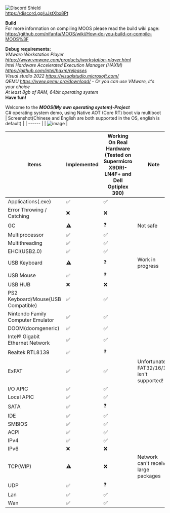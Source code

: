 ![Discord Shield](https://discordapp.com/api/guilds/987075686256762890/widget.png?style=shield)  
https://discord.gg/uJstXbx8Pt  

**Build**  
For more information on compiling MOOS please read the build wiki page: https://github.com/nifanfa/MOOS/wiki/How-do-you-build-or-compile-MOOS%3F

**Debug requirements:**  
*VMware Workstation Player https://www.vmware.com/products/workstation-player.html*  
*Intel Hardware Accelerated Execution Manager (HAXM) https://github.com/intel/haxm/releases*  
*Visual studio 2022 https://visualstudio.microsoft.com/*  
*QEMU https://www.qemu.org/download/ - Or you can use VMware, it's your choice*  
*At least 8gb of RAM, 64bit operating system*  
**Have fun!**

Welcome to the ***MOOS(My own operating system)-Project***  
C# operating system demo, using Native AOT (Core RT) boot via multiboot  
| Screenshot(Chinese and English are both supported in the OS, english is default) |
| ------ |
| ![image](Screenshot1.png) |

| Items | Implemented | Working On Real Hardware (Tested on Supermicro X9DRI-LN4F+ and Dell Optiplex 390) | Note |
| ----- | ----------- | ----------------------------------------------------------- | ----- |
| Applications(.exe) | ✅ | ✅ |
| Error Throwing / Catching | ❌ | ❌ | 
| GC | ⚠️ | ❓ | Not safe |
| Multiprocessor | ✅ | ✅ |
| Multithreading | ✅ | ✅ |
| EHCI(USB2.0) | ✅ | ✅ |
| USB Keyboard | ⚠️ | ❓ | Work in progress |
| USB Mouse | ✅ | ❓ |
| USB HUB | ❌ | ❌ |
| PS2 Keyboard/Mouse(USB Compatible) | ✅ | ✅ |
| Nintendo Family Computer Emulator | ✅ | ✅ |
| DOOM(doomgeneric) | ✅ | ✅ |
| Intel® Gigabit Ethernet Network | ✅ | ✅ |
| Realtek RTL8139 | ✅ | ❓ |
| ExFAT | ✅ | ✅ | Unfortunately FAT32/16/12 isn't supported! |
| I/O APIC | ✅ | ✅ |
| Local APIC | ✅ | ✅ |
| SATA | ✅ | ❓ |
| IDE | ✅ | ✅ |
| SMBIOS | ✅ | ✅ |
| ACPI | ✅ | ✅ |
| IPv4 | ✅ | ✅ |
| IPv6 | ❌ | ❌ |
| TCP(WIP) | ⚠️ | ❌ | Network can't receive large packages  |
| UDP | ✅ | ❓ |
| Lan | ✅ | ✅ |
| Wan | ✅ | ✅ 
